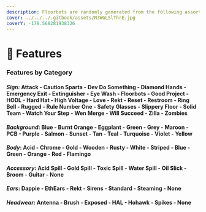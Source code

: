 ```yaml
---
description: Floorbots are randomly generated from the following assortments
cover: ../../../.gitbook/assets/N3WGLSlThrE.jpg
coverY: -178.568281938326
---
```


# 🧬 Features

### Features by Category

#### _Sign:_ Attack - Caution Sparta - Dev Do Something - Diamond Hands - Emergency Exit - Extinguisher - Eye Wash - Floorbots - Good Project - HODL - Hard Hat - High Voltage - Love - Rekt - Reset - Restroom - Ring Bell - Rugged - Rule Number One - Safety Glasses - Slippery Floor - Solid Team - Watch Your Step - Wen Merge - Will Succeed - Zilla - Zombies

#### _Background_: Blue - Burnt Orange - Eggplant - Green - Grey - Maroon - PCB - Purple - Salmon - Sunset - Tan - Teal - Turquoise - Violet - Yellow&#x20;

#### _Body_: Acid - Chrome - Gold - Wooden - Rusty - White - Striped - Blue - Green - Orange - Red - Flamingo &#x20;

#### _Accessory_: Acid Spill - Gold Spill - Toxic Spill - Water Spill - Oil Slick - Broom - Guitar - None&#x20;

#### _Ears_: Dappie - EthEars - Rekt - Sirens - Standard - Steaming - None&#x20;

#### _Headwear_: Antenna - Brush - Exposed - HAL - Hohawk - Spikes - None&#x20;
